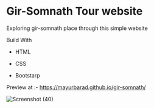 # Gir-Somnath Tour website

Exploring gir-somnath place through this simple website

Build With 

* HTML

* CSS

* Bootstarp

Preview at :-  https://mayurbarad.github.io/gir-somnath/

![Screenshot (40)](https://user-images.githubusercontent.com/96944858/197007037-3e274356-36a4-4972-a445-b7c976a2880b.png)
